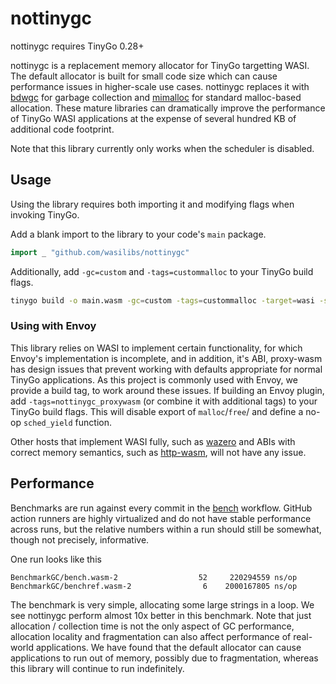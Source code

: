 # nottinygc

nottinygc requires TinyGo 0.28+

nottinygc is a replacement memory allocator for TinyGo targetting WASI. The default allocator
is built for small code size which can cause performance issues in higher-scale use cases.
nottinygc replaces it with [bdwgc][1] for garbage collection and [mimalloc][2] for standard
malloc-based allocation. These mature libraries can dramatically improve the performance of
TinyGo WASI applications at the expense of several hundred KB of additional code footprint.

Note that this library currently only works when the scheduler is disabled.

## Usage

Using the library requires both importing it and modifying flags when invoking TinyGo.

Add a blank import to the library to your code's `main` package.

```go
import _ "github.com/wasilibs/nottinygc"
```

Additionally, add `-gc=custom` and `-tags=custommalloc` to your TinyGo build flags.

```bash
tinygo build -o main.wasm -gc=custom -tags=custommalloc -target=wasi -scheduler=none main.go
```

### Using with Envoy

This library relies on WASI to implement certain functionality, for which Envoy's implementation
is incomplete, and in addition, it's ABI, proxy-wasm has design issues that prevent working with
defaults appropriate for normal TinyGo applications. As this project is commonly used with Envoy,
we provide a build tag, to work around these issues. If building an Envoy plugin, add
`-tags=nottinygc_proxywasm` (or combine it with additional tags) to your TinyGo build flags. This
will disable export of `malloc`/`free`/ and define a no-op `sched_yield` function.

Other hosts that implement WASI fully, such as [wazero][3] and ABIs with correct memory semantics,
such as [http-wasm][5], will not have any issue.

## Performance

Benchmarks are run against every commit in the [bench][4] workflow. GitHub action runners are highly
virtualized and do not have stable performance across runs, but the relative numbers within a run
should still be somewhat, though not precisely, informative.

One run looks like this

```
BenchmarkGC/bench.wasm-2         	      52	 220294559 ns/op
BenchmarkGC/benchref.wasm-2      	       6	2000167805 ns/op
```

The benchmark is very simple, allocating some large strings in a loop. We see nottinygc perform almost
10x better in this benchmark. Note that just allocation / collection time is not the only aspect of
GC performance, allocation locality and fragmentation can also affect performance of real-world
applications. We have found that the default allocator can cause applications to run out of memory,
possibly due to fragmentation, whereas this library will continue to run indefinitely.

[1]: https://github.com/ivmai/bdwgc
[2]: https://github.com/microsoft/mimalloc
[3]: https://github.com/tetratelabs/wazero
[4]: https://github.com/wasilibs/nottinygc/actions/workflows/bench.yaml
[5]: https://http-wasm.io/

